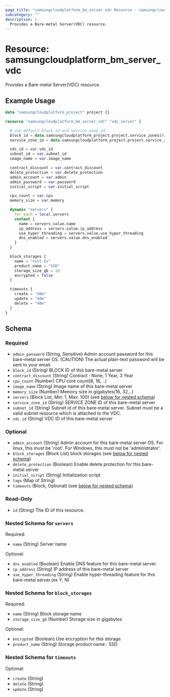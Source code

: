 ```yaml
---
page_title: "samsungcloudplatform_bm_server_vdc Resource - samsungcloudplatform"
subcategory: ""
description: |-
  Provides a Bare-metal Server(VDC) resource.
---
```


# Resource: samsungcloudplatform_bm_server_vdc

Provides a Bare-metal Server(VDC) resource.


## Example Usage

```terraform
data "samsungcloudplatform_project" project {}

resource "samsungcloudplatform_bm_server_vdc" "vdc_server" {

  # use default block_id and service_zone_id
  block_id = data.samsungcloudplatform_project.project.service_zones[0].block_id
  service_zone_id = data.samsungcloudplatform_project.project.service_zones[0].service_zone_id

  vdc_id = var.vdc_id
  subnet_id = var.subnet_id
  image_name = var.image_name

  contract_discount = var.contract_discount
  delete_protection = var.delete_protection
  admin_account = var.admin
  admin_password = var.password
  initial_script = var.initial_script

  cpu_count = var.cpu
  memory_size = var.memory

  dynamic "servers" {
    for_each = local.servers
    content {
      name = servers.value.name
      ip_address = servers.value.ip_address
      use_hyper_threading = servers.value.use_hyper_threading
      dns_enabled = servers.value.dns_enabled
    }
  }

  block_storages {
    name = "test-bs"
    product_name = "SSD"
    storage_size_gb = 10
    encrypted = false
  }

  timeouts {
    create = "40m"
    update = "40m"
    delete = "40m"
  }
}
```

<!-- schema generated by tfplugindocs -->
## Schema

### Required

- `admin_password` (String, Sensitive) Admin account password for this bare-metal server OS. (CAUTION) The actual plain-text password will be sent to your email.
- `block_id` (String) BLOCK ID of this bare-metal server
- `contract_discount` (String) Contract : None, 1 Year, 3 Year
- `cpu_count` (Number) CPU core count(8, 16, ..)
- `image_name` (String) Image name of this bare-metal server
- `memory_size` (Number) Memory size in gigabytes(16, 32,..)
- `servers` (Block List, Min: 1, Max: 100) (see [below for nested schema](#nestedblock--servers))
- `service_zone_id` (String) SERVICE ZONE ID of this bare-metal server
- `subnet_id` (String) Subnet id of this bare-metal server. Subnet must be a valid subnet resource which is attached to the VDC.
- `vdc_id` (String) VDC ID of this bare-metal server

### Optional

- `admin_account` (String) Admin account for this bare-metal server OS. For linux, this must be 'root'. For Windows, this must not be 'administrator'.
- `block_storages` (Block List) block storages (see [below for nested schema](#nestedblock--block_storages))
- `delete_protection` (Boolean) Enable delete protection for this bare-metal server
- `initial_script` (String) Initialization script
- `tags` (Map of String)
- `timeouts` (Block, Optional) (see [below for nested schema](#nestedblock--timeouts))

### Read-Only

- `id` (String) The ID of this resource.

<a id="nestedblock--servers"></a>
### Nested Schema for `servers`

Required:

- `name` (String) Server name

Optional:

- `dns_enabled` (Boolean) Enable DNS feature for this bare-metal server.
- `ip_address` (String) IP address of this bare-metal server
- `use_hyper_threading` (String) Enable hyper-threading feature for this bare-metal server.(ex Y, N)


<a id="nestedblock--block_storages"></a>
### Nested Schema for `block_storages`

Required:

- `name` (String) Block storage name
- `storage_size_gb` (Number) Storage size in gigabytes

Optional:

- `encrypted` (Boolean) Use encryption for this storage
- `product_name` (String) Storage product name : SSD


<a id="nestedblock--timeouts"></a>
### Nested Schema for `timeouts`

Optional:

- `create` (String)
- `delete` (String)
- `update` (String)


